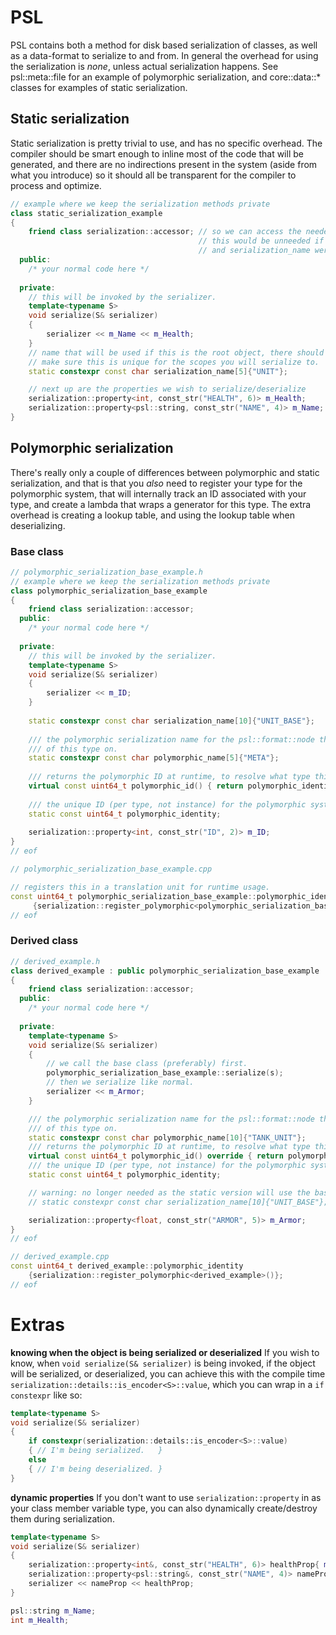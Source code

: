 ﻿# PSL
PSL contains both a method for disk based serialization of classes, as well as a data-format to serialize to and from.
In general the overhead for using the serialization is *none*, unless actual serialization happens. See psl::meta::file for an example of polymorphic serialization, and core::data::* classes for examples of static serialization.

## Static serialization
Static serialization is pretty trivial to use, and has no specific overhead. The compiler should be smart enough to inline most of the code that will be generated, and there are no indirections present in the system (aside from what you introduce) so it should all be transparent for the compiler to process and optimize.
```cpp
// example where we keep the serialization methods private
class static_serialization_example
{
    friend class serialization::accessor; // so we can access the needed information
                                          // this would be unneeded if void serialize() 
                                          // and serialization_name were public.
  public:
    /* your normal code here */
    
  private:
    // this will be invoked by the serializer.
    template<typename S>
    void serialize(S& serializer)
    {
        serializer << m_Name << m_Health;
    }
    // name that will be used if this is the root object, there should be no clashes
    // make sure this is unique for the scopes you will serialize to.
    static constexpr const char serialization_name[5]{"UNIT"};

    // next up are the properties we wish to serialize/deserialize
    serialization::property<int, const_str("HEALTH", 6)> m_Health;
    serialization::property<psl::string, const_str("NAME", 4)> m_Name;
}
```

## Polymorphic serialization
There's really only a couple of differences between polymorphic and static serialization, and that is that you *also* need to register your type for the polymorphic system, that will internally track an ID associated with your type, and create a lambda that wraps a generator for this type.
The extra overhead is creating a lookup table, and using the lookup table when deserializing.
### Base class
```cpp
// polymorphic_serialization_base_example.h
// example where we keep the serialization methods private
class polymorphic_serialization_base_example
{
    friend class serialization::accessor;
  public:
    /* your normal code here */
    
  private:
    // this will be invoked by the serializer.
    template<typename S>
    void serialize(S& serializer)
    {
        serializer << m_ID;
    }
    
    static constexpr const char serialization_name[10]{"UNIT_BASE"};
    
    /// the polymorphic serialization name for the psl::format::node that will be used to calculate the CRC64 ID
    /// of this type on.
    static constexpr const char polymorphic_name[5]{"META"};
    
    /// returns the polymorphic ID at runtime, to resolve what type this is.
    virtual const uint64_t polymorphic_id() { return polymorphic_identity; }
    
    /// the unique ID (per type, not instance) for the polymorphic system.
    static const uint64_t polymorphic_identity;
    
    serialization::property<int, const_str("ID", 2)> m_ID;
}
// eof

// polymorphic_serialization_base_example.cpp

// registers this in a translation unit for runtime usage.
const uint64_t polymorphic_serialization_base_example::polymorphic_identity
     {serialization::register_polymorphic<polymorphic_serialization_base_example>()};
// eof
```
### Derived class
```cpp
// derived_example.h
class derived_example : public polymorphic_serialization_base_example
{
    friend class serialization::accessor;
  public:
    /* your normal code here */
    
  private:
    template<typename S>
    void serialize(S& serializer)
    {
        // we call the base class (preferably) first.
        polymorphic_serialization_base_example::serialize(s);
        // then we serialize like normal.
        serializer << m_Armor;
    }

    /// the polymorphic serialization name for the psl::format::node that will be used to calculate the CRC64 ID
    /// of this type on.
    static constexpr const char polymorphic_name[10]{"TANK_UNIT"};
    /// returns the polymorphic ID at runtime, to resolve what type this is.
    virtual const uint64_t polymorphic_id() override { return polymorphic_identity; }
    /// the unique ID (per type, not instance) for the polymorphic system.
    static const uint64_t polymorphic_identity;

    // warning: no longer needed as the static version will use the base class!
    // static constexpr const char serialization_name[10]{"UNIT_BASE"};

    serialization::property<float, const_str("ARMOR", 5)> m_Armor;
}
// eof

// derived_example.cpp
const uint64_t derived_example::polymorphic_identity
    {serialization::register_polymorphic<derived_example>()};
// eof
```

# Extras
**knowing when the object is being serialized or deserialized**
If you wish to know, when `void serialize(S& serializer)` is being invoked, if the object will be serialized, or deserialized, you can achieve this with the compile time `serialization::details::is_encoder<S>::value`, which you can wrap in a `if constexpr` like so:
```cpp
template<typename S>
void serialize(S& serializer)
{
    if constexpr(serialization::details::is_encoder<S>::value)
    { // I'm being serialized.   }
    else
    { // I'm being deserialized. }
}
```

**dynamic properties**
If you don't want to use `serialization::property` in as your class member variable type, you can also dynamically create/destroy them during serialization.
```cpp
template<typename S>
void serialize(S& serializer)
{    
    serialization::property<int&, const_str("HEALTH", 6)> healthProp{ m_Health };
    serialization::property<psl::string&, const_str("NAME", 4)> nameProp{ m_Name };
    serializer << nameProp << healthProp;
}

psl::string m_Name;
int m_Health;
```
